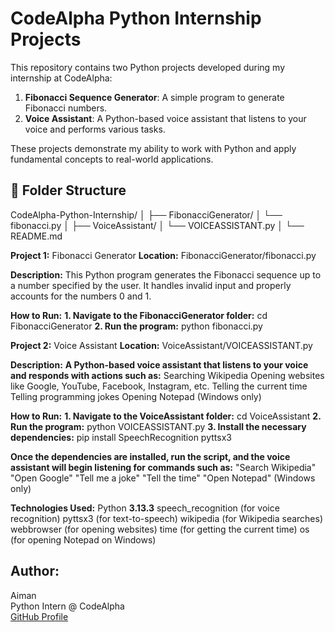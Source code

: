 # CodeAlpha Python Internship Projects

This repository contains two Python projects developed during my internship at CodeAlpha:

1. **Fibonacci Sequence Generator**: A simple program to generate Fibonacci numbers.
2. **Voice Assistant**: A Python-based voice assistant that listens to your voice and performs various tasks.

These projects demonstrate my ability to work with Python and apply fundamental concepts to real-world applications.

## 📁 Folder Structure

CodeAlpha-Python-Internship/
│
├── FibonacciGenerator/
│   └── fibonacci.py
│
├── VoiceAssistant/
│   └── VOICEASSISTANT.py
│
└── README.md

**Project 1:** Fibonacci Generator
**Location:** FibonacciGenerator/fibonacci.py

**Description:**
 This Python program generates the Fibonacci sequence up to a number specified by the user. It handles invalid input and properly accounts for the numbers 0 and 1.

**How to Run:**
**1. Navigate to the FibonacciGenerator folder:**
   cd FibonacciGenerator
**2. Run the program:**
   python fibonacci.py

**Project 2:** Voice Assistant
**Location:** VoiceAssistant/VOICEASSISTANT.py

**Description:**
**A Python-based voice assistant that listens to your voice and responds with actions such as:**
Searching Wikipedia
Opening websites like Google, YouTube, Facebook, Instagram, etc.
Telling the current time
Telling programming jokes
Opening Notepad (Windows only)

**How to Run:**
**1. Navigate to the VoiceAssistant folder:**
   cd VoiceAssistant
**2. Run the program:**
   python VOICEASSISTANT.py
**3. Install the necessary dependencies:**
   pip install SpeechRecognition pyttsx3

**Once the dependencies are installed, run the script, and the voice assistant will begin listening for commands such as:**
"Search Wikipedia"
"Open Google"
"Tell me a joke"
"Tell the time"
"Open Notepad" (Windows only)

**Technologies Used:**
Python **3.13.3**
speech_recognition (for voice recognition)
pyttsx3 (for text-to-speech)
wikipedia (for Wikipedia searches)
webbrowser (for opening websites)
time (for getting the current time)
os (for opening Notepad on Windows)

## Author:
Aiman  
Python Intern @ CodeAlpha  
[GitHub Profile](https://github.com/aiman0-78)

